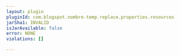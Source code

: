 ```yaml
---
layout: plugin
pluginId: com.blogspot.nombre-temp.replace.properties.resources
jarSha1: INVALID
isJarAvailable: false
error: NONE
violations: []

---
```

